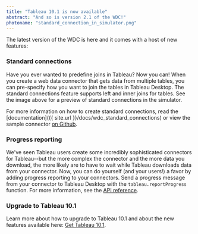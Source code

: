 ```yaml
---
title: "Tableau 10.1 is now available"
abstract: "And so is version 2.1 of the WDC!"
photoname: "standard_connection_in_simulator.png"
---
```


The latest version of the WDC is here and it comes with a host of new features:

### Standard connections

Have you ever wanted to predefine joins in Tableau? Now you can! When you create a web data connector that gets data from multiple tables, you can pre-specify how you want to join
the tables in Tableau Desktop. The standard connections feature supports left and inner joins for tables. See the image above for a preview of standard connections in the simulator.

For more information on how to create standard connections, read the [documentation]({{ site.url }}/docs/wdc_standard_connections) or view the sample connector [on Github](https://github.com/tableau/webdataconnector/tree/master/Examples).

### Progress reporting

We've seen Tableau users create some incredibly sophisticated connectors for Tableau--but the more complex the connector and the more data you download, the more likely are to have to wait while Tableau downloads data from your connector. Now, you can do yourself (and your users!) a favor by adding progress reporting to your connectors. Send a progress message from your connector to Tableau Desktop with the `tableau.reportProgress` function. For more information, see the [API reference](http://tableau.github.io/webdataconnector/docs/api_ref.html#webdataconnectorapi.tableau.reportProgress).


### Upgrade to Tableau 10.1

Learn more about how to upgrade to Tableau 10.1 and about the new features available here: [Get Tableau 10.1](http://www.tableau.com/new-features/10.1).

